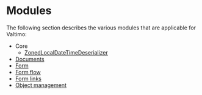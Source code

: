 # Modules

The following section describes the various modules that are applicable for Valtimo:

* Core
  * [ZonedLocalDateTimeDeserializer](core/zoned-localdatetime-deserializer.md)
* [Documents](document.md)
* [Form](form.md)
* [Form flow](form-flow.md)
* [Form links](form-link.md)
* [Object management](object-management.md)
